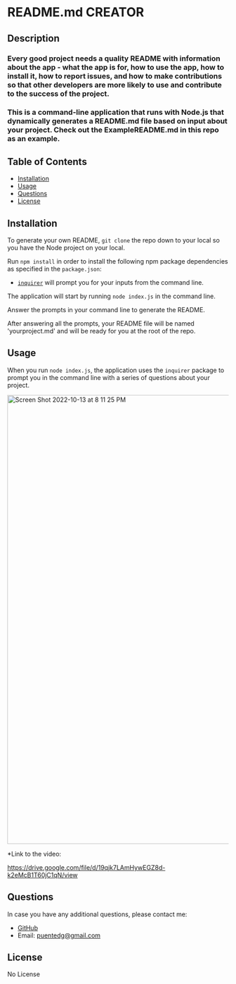 # README.md CREATOR

## Description

### Every good project needs a quality README with information about the app - what the app is for, how to use the app, how to install it, how to report issues, and how to make contributions so that other developers are more likely to use and contribute to the success of the project.

### This is a command-line application that runs with Node.js that dynamically generates a README.md file based on input about your project. Check out the ExampleREADME.md in this repo as an example.

## Table of Contents
* [Installation](#installation)
* [Usage](#usage)
* [Questions](#questions)
* [License](#license)


## Installation

To generate your own README, `git clone` the repo down to your local so you have the Node project on your local.

Run `npm install` in order to install the following npm package dependencies as specified in the `package.json`:

  * [`inquirer`](https://www.npmjs.com/package/inquirer) will prompt you for your inputs from the command line.


The application will start by running `node index.js` in the command line.

Answer the prompts in your command line to generate the README.

After answering all the prompts, your README file will be named 'yourproject.md' and will be ready for you at the root of the repo.

## Usage 

When you run `node index.js`, the application uses the `inquirer` package to prompt you in the command line with a series of questions about your project.


<img width="1019" alt="Screen Shot 2022-10-13 at 8 11 25 PM" src="https://user-images.githubusercontent.com/112722601/195734173-2e2ee30b-0691-4c16-b265-99dfa62a3534.png">

*Link to the video: 

https://drive.google.com/file/d/19qjk7LAmHywEGZ8d-k2eMcB1T60jC1qN/view

## Questions

In case you have any additional questions, please contact me:
* <a href="https://github.com/puentedg">GitHub</a>
* Email: puentedg@gmail.com

## License 
No License

